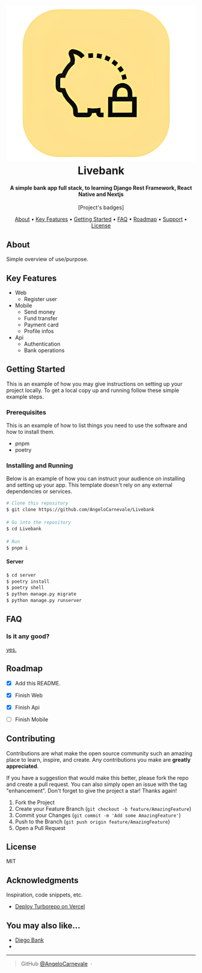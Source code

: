

<h1 align="center">
  <br>
    <img src="./screenshots//logo.png" alt="Logo image"/> 
  <br>
  Livebank
  <br>
</h1>

<h4 align="center">A simple bank app full stack, to learning Django Rest Framework, React Native and Nextjs</h4>

<p align="center">
  [Project's badges]
</p>

<p align="center">
  <a href="#about">About</a> •
  <a href="#key-features">Key Features</a> •
  <a href="#getting-started">Getting Started</a> •
  <a href="#faq">FAQ</a> •
  <a href="#roadmap">Roadmap</a> •
  <a href="#support">Support</a> •
  <a href="#license">License</a>
</p>



## About

Simple overview of use/purpose.

## Key Features

- Web
  - Register user
- Mobile
  - Send money
  - Fund transfer
  - Payment card
  - Profile infos
- Api
  - Authentication
  - Bank operations

## Getting Started

This is an example of how you may give instructions on setting up your project locally. To get a local copy up and running follow these simple example steps.

### Prerequisites

This is an example of how to list things you need to use the software and how to install them.

- pnpm
- poetry

### Installing and Running

Below is an example of how you can instruct your audience on installing and setting up your app. This template doesn't rely on any external dependencies or services.

```bash
# Clone this repository
$ git clone https://github.com/AngeloCarnevale/Livebank

# Go into the repository
$ cd Livebank

# Run
$ pnpm i
```

#### Server

```bash
$ cd server
$ poetry install
$ poetry shell
$ python manage.py migrate
$ python manage.py runserver
```

## FAQ

### Is it any good?

[yes.](https://news.ycombinator.com/item?id=3067434)

## Roadmap

- [x] Add this README.
- [x] Finish Web
- [x] Finish Api
- [ ] Finish Mobile


## Contributing

Contributions are what make the open source community such an amazing place to learn, inspire, and create. Any contributions you make are **greatly appreciated**.

If you have a suggestion that would make this better, please fork the repo and create a pull request. You can also simply open an issue with the tag "enhancement".
Don't forget to give the project a star! Thanks again!

1. Fork the Project
2. Create your Feature Branch (`git checkout -b feature/AmazingFeature`)
3. Commit your Changes (`git commit -m 'Add some AmazingFeature'`)
4. Push to the Branch (`git push origin feature/AmazingFeature`)
5. Open a Pull Request


## License

MIT

## Acknowledgments

Inspiration, code snippets, etc.


- [Deploy Turborepo on Vercel](https://vercel.com/docs/monorepos/turborepo)

## You may also like...


- [Diego Bank](https://github.com/diego-bank)
- 

---

> GitHub [@AngeloCarnevale](https://github.com/AngeloCarnevale) &nbsp;&middot;&nbsp;
